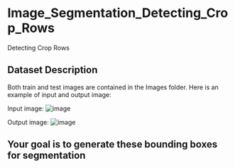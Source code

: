 # Image_Segmentation_Detecting_Crop_Rows
Detecting Crop Rows
## Dataset Description
Both train and test images are contained in the Images folder. Here is an example of input and output image:

Input image:
![image](https://github.com/abhinavztb/Image_Segmentation_Detecting_Crop_Rows/assets/28789570/9f9cb663-3609-4dc7-9172-4de78d367e7c)

Output image:
![image](https://github.com/abhinavztb/Image_Segmentation_Detecting_Crop_Rows/assets/28789570/58be1ae9-279d-43f4-aa6c-98fbe8c18402)


## Your goal is to generate these bounding boxes for segmentation
